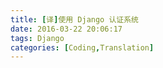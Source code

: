 ```yaml
---
title: [译]使用 Django 认证系统
date: 2016-03-22 20:06:17
tags: Django
categories: [Coding,Translation]
---
```

